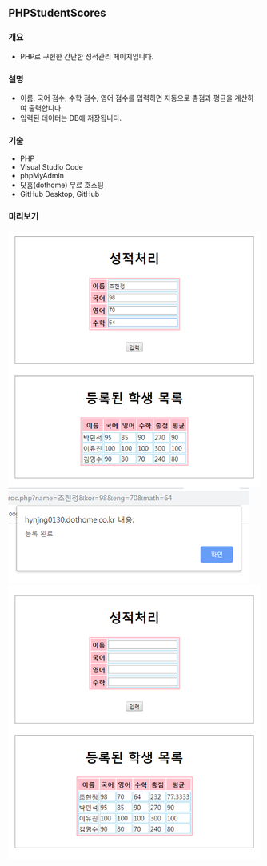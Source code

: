 ## PHPStudentScores

### 개요
* PHP로 구현한 간단한 성적관리 페이지입니다.

### 설명
* 이름, 국어 점수, 수학 점수, 영어 점수를 입력하면 자동으로 총점과 평균을 계산하여 출력합니다.
* 입력된 데이터는 DB에 저장됩니다.

### 기술
* PHP
* Visual Studio Code
* phpMyAdmin
* 닷홈(dothome) 무료 호스팅
* GitHub Desktop, GitHub

### 미리보기
![sample](./image/phpsample01.png)
![sample](./image/phpsample02.png)
![sample](./image/phpsample03.png)
